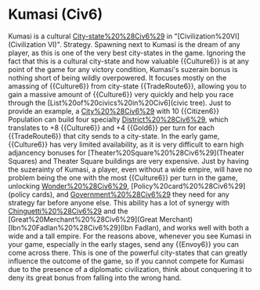 # Kumasi (Civ6)

Kumasi is a cultural [City-state%20%28Civ6%29](city-state) in "[Civilization%20VI](Civilization VI)".
Strategy.
Spawning next to Kumasi is the dream of any player, as this is one of the very best city-states in the game. Ignoring the fact that this is a cultural city-state and how valuable {{Culture6}} is at any point of the game for any victory condition, Kumasi's suzerain bonus is nothing short of being wildly overpowered. It focuses mostly on the amassing of {{Culture6}} from city-state {{TradeRoute6}}, allowing you to gain a massive amount of {{Culture6}} very quickly and help you race through the [List%20of%20civics%20in%20Civ6](civic tree). Just to provide an example, a [City%20%28Civ6%29](city) with 10 {{Citizen6}} Population can build four specialty [District%20%28Civ6%29](districts), which translates to +8 {{Culture6}} and +4 {{Gold6}} per turn for each {{TradeRoute6}} that city sends to a city-state. 
In the early game, {{Culture6}} has very limited availability, as it is very difficult to earn high adjancency bonuses for [Theater%20Square%20%28Civ6%29](Theater Squares) and Theater Square buildings are very expensive. Just by having the suzerainty of Kumasi, a player, even without a wide empire, will have no problem being the one with the most {{Culture6}} per turn in the game, unlocking [Wonder%20%28Civ6%29](wonders), [Policy%20card%20%28Civ6%29](policy cards), and [Government%20%28Civ6%29](governments) they need for any strategy far before anyone else. This ability has a lot of synergy with [Chinguetti%20%28Civ6%29](Chinguetti) and the [Great%20Merchant%20%28Civ6%29](Great Merchant) [Ibn%20Fadlan%20%28Civ6%29](Ibn Fadlan), and works well with both a wide and a tall empire.
For the reasons above, whenever you see Kumasi in your game, especially in the early stages, send any {{Envoy6}} you can come across there. This is one of the powerful city-states that can greatly influence the outcome of the game, so if you cannot compete for Kumasi due to the presence of a diplomatic civilization, think about conquering it to deny its great bonus from falling into the wrong hand.